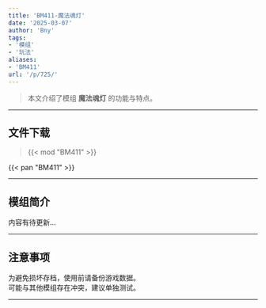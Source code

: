 ```yaml
---
title: 'BM411-魔法魂灯'
date: '2025-03-07'
author: 'Bny'
tags:
- '模组'
- '玩法'
aliases:
- 'BM411'
url: '/p/725/'
---
```


> 本文介绍了模组 **魔法魂灯** 的功能与特点。

---

## 文件下载  

> {{< mod "BM411" >}}  

{{< pan "BM411" >}}  

---

## 模组简介

>  
内容有待更新...  

---

## 注意事项

>  
为避免损坏存档，使用前请备份游戏数据。  
可能与其他模组存在冲突，建议单独测试。  

---

